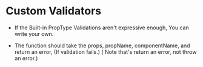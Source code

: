 # Custom Validators

* If the Built-in PropType Validations aren't expressive enough, You can write your own.

* The function should take the props, propName, componentName, and return an error, (If validation fails.)
 ( Note that's return an error, not throw an error.)


